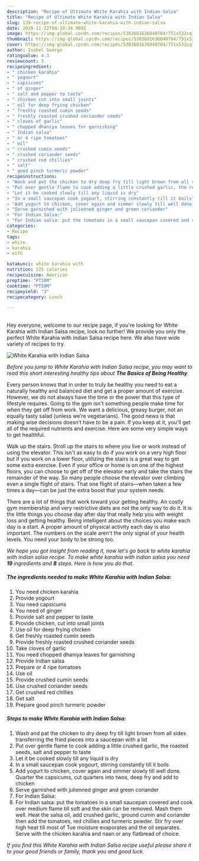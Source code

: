 ```yaml
---
description: "Recipe of Ultimate White Karahia with Indian Salsa"
title: "Recipe of Ultimate White Karahia with Indian Salsa"
slug: 139-recipe-of-ultimate-white-karahia-with-indian-salsa
date: 2020-11-22T04:10:34.909Z
image: https://img-global.cpcdn.com/recipes/5383681636040704/751x532cq70/white-karahia-with-indian-salsa-recipe-main-photo.jpg
thumbnail: https://img-global.cpcdn.com/recipes/5383681636040704/751x532cq70/white-karahia-with-indian-salsa-recipe-main-photo.jpg
cover: https://img-global.cpcdn.com/recipes/5383681636040704/751x532cq70/white-karahia-with-indian-salsa-recipe-main-photo.jpg
author: Isabel George
ratingvalue: 4.3
reviewcount: 3
recipeingredient:
- " chicken karahia"
- " yogourt"
- " capsicums"
- " of ginger"
- " salt and pepper to taste"
- " chicken cut into small joints"
- " oil for deep frying chicken"
- " freshly roasted cumin seeds"
- " freshly roasted crushed coriander seeds"
- " cloves of garlic"
- " chopped dhaniya leaves for garnishing"
- " Indian salsa"
- " or 4 ripe tomatoes"
- " oil"
- " crushed cumin seeds"
- " crushed coriander seeds"
- " crushed red chillies"
- " salt"
- " good pinch turmeric powder"
recipeinstructions:
- "Wash and pat the chicken to dry deep fry till light brown from all sides transferring the fried pieces into a saucepan with a lid"
- "Put over gentle flame to cook adding a little crushed garlic, the roasted seeds, salt and pepper to taste"
- "Let it be cooked slowly till any liquid is dry"
- "In a small saucepan cook yogourt, stirring constantly till it boils"
- "Add yogurt to chicken, cover again and simmer slowly till well done. Quarter the capsicums, cut quarters into twos, deep fry and add to chicken"
- "Serve garnished with julienned ginger and green coriander"
- "For Indian Salsa:"
- "For Indian salsa: put the tomatoes in a small saucepan covered and cook over medium flame till soft and the skin can be removed. Mash them well. Heat the salsa oil, add crushed garlic, ground cumin and coriander then add the tomatoes, red chillies and turmeric powder. Stir fry over high heat till most of Tue moisture evaporates and the oil separates. Serve with the chicken karahia and naan or any flatbread of choice."
categories:
- Recipe
tags:
- white
- karahia
- with

katakunci: white karahia with 
nutrition: 225 calories
recipecuisine: American
preptime: "PT28M"
cooktime: "PT59M"
recipeyield: "3"
recipecategory: Lunch

---
```

<br>
Hey everyone, welcome to our recipe page, if you're looking for White Karahia with Indian Salsa recipe, look no further! We provide you only the perfect White Karahia with Indian Salsa recipe here. We also have wide variety of recipes to try.
<br>


![White Karahia with Indian Salsa](https://img-global.cpcdn.com/recipes/5383681636040704/751x532cq70/white-karahia-with-indian-salsa-recipe-main-photo.jpg)

<i>Before you jump to White Karahia with Indian Salsa recipe, you may want to read this short interesting healthy tips about <strong>The Basics of Being Healthy</strong>.</i>

Every person knows that in order to truly be healthy you need to eat a naturally healthy and balanced diet and get a proper amount of exercise. However, we do not always have the time or the power that this type of lifestyle requires. Going to the gym isn't something people make time for when they get off from work. We want a delicious, greasy burger, not an equally tasty salad (unless we’re vegetarians). The good news is that making wise decisions doesn’t have to be a pain. If you keep at it, you'll get all of the required nutrients and exercise. Here are some very simple ways to get healthful.

Walk up the stairs. Stroll up the stairs to where you live or work instead of using the elevator. This isn't as easy to do if you work on a very high floor but if you work on a lower floor, utilizing the stairs is a great way to get some extra exercise. Even if your office or home is on one of the highest floors, you can choose to get off of the elevator early and take the stairs the remainder of the way. So many people choose the elevator over climbing even a single flight of stairs. That one flight of stairs—when taken a few times a day—can be just the extra boost that your system needs. 

There are a lot of things that work toward your getting healthy. An costly gym membership and very restrictive diets are not the only way to do it. It is the little things you choose day after day that really help you with weight loss and getting healthy. Being intelligent about the choices you make each day is a start. A proper amount of physical activity each day is also important. The numbers on the scale aren't the only signal of your health levels. You need your body to be strong too. 


<i>We hope you got insight from reading it, now let's go back to white karahia with indian salsa recipe. To make white karahia with indian salsa you need <strong>19</strong> ingredients and <strong>8</strong> steps. Here is how you do that.
</i>

##### The ingredients needed to make White Karahia with Indian Salsa:

1. You need  chicken karahia
1. Provide  yogourt
1. You need  capsicums
1. You need  of ginger
1. Provide  salt and pepper to taste
1. Provide  chicken, cut into small joints
1. Use  oil for deep frying chicken
1. Get  freshly roasted cumin seeds
1. Provide  freshly roasted crushed coriander seeds
1. Take  cloves of garlic
1. You need  chopped dhaniya leaves for garnishing
1. Provide  Indian salsa
1. Prepare  or 4 ripe tomatoes
1. Use  oil
1. Provide  crushed cumin seeds
1. Use  crushed coriander seeds
1. Get  crushed red chillies
1. Get  salt
1. Prepare  good pinch turmeric powder


##### Steps to make White Karahia with Indian Salsa:

1. Wash and pat the chicken to dry deep fry till light brown from all sides transferring the fried pieces into a saucepan with a lid
1. Put over gentle flame to cook adding a little crushed garlic, the roasted seeds, salt and pepper to taste
1. Let it be cooked slowly till any liquid is dry
1. In a small saucepan cook yogourt, stirring constantly till it boils
1. Add yogurt to chicken, cover again and simmer slowly till well done. Quarter the capsicums, cut quarters into twos, deep fry and add to chicken
1. Serve garnished with julienned ginger and green coriander
1. For Indian Salsa:
1. For Indian salsa: put the tomatoes in a small saucepan covered and cook over medium flame till soft and the skin can be removed. Mash them well. Heat the salsa oil, add crushed garlic, ground cumin and coriander then add the tomatoes, red chillies and turmeric powder. Stir fry over high heat till most of Tue moisture evaporates and the oil separates. Serve with the chicken karahia and naan or any flatbread of choice.


<i>If you find this White Karahia with Indian Salsa recipe useful please share it to your good friends or family, thank you and good luck.</i>
